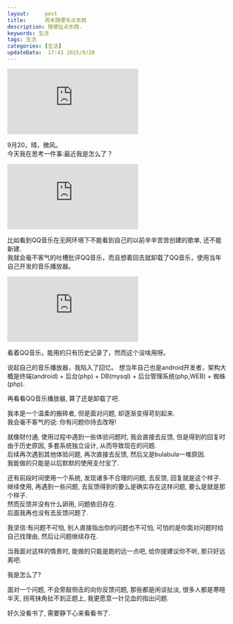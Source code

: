 ```yaml
---
layout:     post
title:      周末随便写点东西
description: 随便扯点东西.
keywords: 生活
tags: 生活
categories: [生活]
updateData:  17:43 2015/9/20
---
```



![book](http://tiankonguse.com/lab/cloudLink/baidupan.php?url=/1915453531/723599133.jpg)


9月20，晴，微风。  
今天我在思考一件事:最近我是怎么了？  


![menu](http://tiankonguse.com/lab/cloudLink/baidupan.php?url=/1915453531/717248825.png)  


比如看到QQ音乐在无网环境下不能看到自己的以前辛辛苦苦创建的歌单, 还不能新建.  
我就会毫不客气的吐槽批评QQ音乐，而且想着回去就卸载了QQ音乐，使用当年自己开发的音乐播放器。  


![history](http://tiankonguse.com/lab/cloudLink/baidupan.php?url=/1915453531/720297658.png)  

看着QQ音乐，能用的只有历史记录了，然而这个没啥用呀。


说起自己的音乐播放器，我陷入了回忆。
想当年自己也是android开发者，架构大概是终端(android) + 后台(php) + DB(mysql) + 后台管理系统(php,WEB) + 蜘蛛(php).  


再看看QQ音乐播放器, 算了还是卸载了吧.  


我本是一个温柔的搬砖者, 但是面对问题, 却逐渐变得苛刻起来.  
我会毫不客气的说: 你有问题你待去改呀!  


就像财付通, 使用过程中遇到一些体验问题时, 我会直接去反馈, 但是得到的回复时由于历史原因, 多套系统独立设计, 从而导致现在的问题.  
后续再次遇到其他体验问题, 再次直接去反馈, 然后又是bulabula一堆原因.  
我能做的只能是以后默默的使用支付宝了.  


还有前段时间使用一个系统, 发现诸多不合理的问题, 去反馈, 回复就是这个样子.  
继续使用, 再遇到一些问题, 去反馈得到的要么是确实存在这样问题, 要么是就是那个样子.  
然而反馈并没有什么卵用, 问题依旧存在.   
后面我再也没有去反馈问题了.   


我坚信:有问题不可怕, 别人直接指出你的问题也不可怕, 可怕的是你面对问题时给自己找理由, 然后让问题继续存在.  


当我面对这样的情景时, 能做的只能是跑的远一点吧, 给你提建议你不听, 那只好远离吧.  


我是怎么了?  


面对一个问题, 不会旁敲侧击的向你反馈问题, 那些都是闲谈扯淡, 很多人都是寒暄半天, 拐弯抹角扯不到正题上, 我更愿意一针见血的指出问题.   


好久没看书了, 需要静下心来看看书了.    


